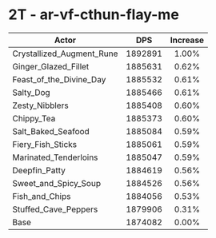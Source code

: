 # 2T - ar-vf-cthun-flay-me
| Actor | DPS | Increase |
|---|:---:|:---:|
|Crystallized_Augment_Rune|1892891|1.00%|
|Ginger_Glazed_Fillet|1885631|0.62%|
|Feast_of_the_Divine_Day|1885532|0.61%|
|Salty_Dog|1885466|0.61%|
|Zesty_Nibblers|1885408|0.60%|
|Chippy_Tea|1885373|0.60%|
|Salt_Baked_Seafood|1885084|0.59%|
|Fiery_Fish_Sticks|1885061|0.59%|
|Marinated_Tenderloins|1885047|0.59%|
|Deepfin_Patty|1884619|0.56%|
|Sweet_and_Spicy_Soup|1884526|0.56%|
|Fish_and_Chips|1884056|0.53%|
|Stuffed_Cave_Peppers|1879906|0.31%|
|Base|1874082|0.00%|

